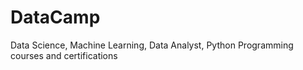 # DataCamp
Data Science, Machine Learning, Data Analyst, Python Programming courses and certifications

